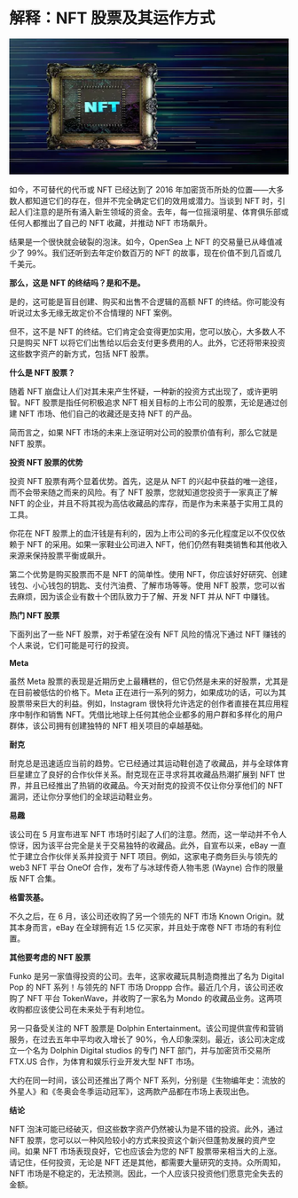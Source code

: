 # 解释：NFT 股票及其运作方式




![nft](84.png)



如今，不可替代的代币或 NFT 已经达到了 2016 年加密货币所处的位置——大多数人都知道它们的存在，但并不完全确定它们的效用或潜力。当谈到 NFT 时，引起人们注意的是所有涌入新生领域的资金。去年，每一位摇滚明星、体育俱乐部或任何人都推出了自己的 NFT 收藏，并推动 NFT 市场飙升。

结果是一个很快就会破裂的泡沫。如今，OpenSea 上 NFT 的交易量已从峰值减少了 99%。我们还听到去年定价数百万的 NFT 的故事，现在价值不到几百或几千美元。



**那么，这是 NFT 的终结吗？是和不是。**

是的，这可能是盲目创建、购买和出售不合逻辑的高额 NFT 的终结。你可能没有听说过太多无缘无故定价不合情理的 NFT 案例。

但不，这不是 NFT 的终结。它们肯定会变得更加实用，您可以放心，大多数人不只是购买 NFT 以将它们出售给以后会支付更多费用的人。此外，它还将带来投资这些数字资产的新方式，包括 NFT 股票。



**什么是 NFT 股票？**

随着 NFT 崩盘让人们对其未来产生怀疑，一种新的投资方式出现了，或许更明智。NFT 股票是指任何积极追求 NFT 相关目标的上市公司的股票，无论是通过创建 NFT 市场、他们自己的收藏还是支持 NFT 的产品。

简而言之，如果 NFT 市场的未来上涨证明对公司的股票价值有利，那么它就是 NFT 股票。



**投资 NFT 股票的优势**

投资 NFT 股票有两个显着优势。首先，这是从 NFT 的兴起中获益的唯一途径，而不会带来随之而来的风险。有了 NFT 股票，您就知道您投资于一家真正了解 NFT 的企业，并且不将其视为高估收藏品的库存，而是作为未来基于实用工具的工具。

你花在 NFT 股票上的血汗钱是有利的，因为上市公司的多元化程度足以不仅仅依赖于 NFT 的采用。如果一家鞋业公司进入 NFT，他们仍然有鞋类销售和其他收入来源来保持股票平衡或飙升。

第二个优势是购买股票而不是 NFT 的简单性。使用 NFT，你应该好好研究、创建钱包、小心钱包的钥匙、支付汽油费、了解市场等等。使用 NFT 股票，您可以省去麻烦，因为该企业有数十个团队致力于了解、开发 NFT 并从 NFT 中赚钱。



**热门 NFT 股票**

下面列出了一些 NFT 股票，对于希望在没有 NFT 风险的情况下通过 NFT 赚钱的个人来说，它们可能是可行的投资。



**Meta**

虽然 Meta 股票的表现是近期历史上最糟糕的，但它仍然是未来的好股票，尤其是在目前被低估的价格下。Meta 正在进行一系列的努力，如果成功的话，可以为其股票带来巨大的利益。例如，Instagram 很快将允许选定的创作者直接在其应用程序中制作和销售 NFT。凭借比地球上任何其他企业都多的用户群和多样化的用户群体，该公司拥有创建独特的 NFT 相关项目的卓越基础。



**耐克**

耐克总是迅速适应当前的趋势。它已经通过其运动鞋创造了收藏品，并与全球体育巨星建立了良好的合作伙伴关系。耐克现在正寻求将其收藏品热潮扩展到 NFT 世界，并且已经推出了热销的收藏品。今天对耐克的投资不仅让你分享他们的 NFT 漏洞，还让你分享他们的全球运动鞋业务。



**易趣**

该公司在 5 月宣布进军 NFT 市场时引起了人们的注意。然而，这一举动并不令人惊讶，因为该平台完全是关于交易独特的收藏品。此外，自宣布以来，eBay 一直忙于建立合作伙伴关系并投资于 NFT 项目。例如，这家电子商务巨头与领先的 web3 NFT 平台 OneOf 合作，发布了与冰球传奇人物韦恩 (Wayne) 合作的限量版 NFT 合集。



**格雷茨基。**

不久之后，在 6 月，该公司还收购了另一个领先的 NFT 市场 Known Origin。就其本身而言，eBay 在全球拥有近 1.5 亿买家，并且处于席卷 NFT 市场的有利位置。



**其他要考虑的 NFT 股票**

Funko 是另一家值得投资的公司。去年，这家收藏玩具制造商推出了名为 Digital Pop 的 NFT 系列！与领先的 NFT 市场 Droppp 合作。最近几个月，该公司还收购了 NFT 平台 TokenWave，并收购了一家名为 Mondo 的收藏品业务。这两项收购都应该使公司在未来处于有利地位。

另一只备受关注的 NFT 股票是 Dolphin Entertainment。该公司提供宣传和营销服务，在过去五年中平均收入增长了 90%，令人印象深刻。最近，该公司决定成立一个名为 Dolphin Digital studios 的专门 NFT 部门，并与加密货币交易所 FTX.US 合作，为体育和娱乐行业开发大型 NFT 市场。

大约在同一时间，该公司还推出了两个 NFT 系列，分别是《生物编年史：流放的外星人》和《冬奥会冬季运动冠军》，这两款产品都在市场上表现出色。



**结论**

NFT 泡沫可能已经破灭，但这些数字资产仍然被认为是不错的投资。此外，通过 NFT 股票，您可以以一种风险较小的方式来投资这个新兴但蓬勃发展的资产空间。如果 NFT 市场表现良好，它也应该会为您的 NFT 股票带来相当大的上涨。请记住，任何投资，无论是 NFT 还是其他，都需要大量研究的支持。众所周知，NFT 市场是不稳定的，无法预测。因此，一个人应该只投资他们愿意完全失去的金额。
